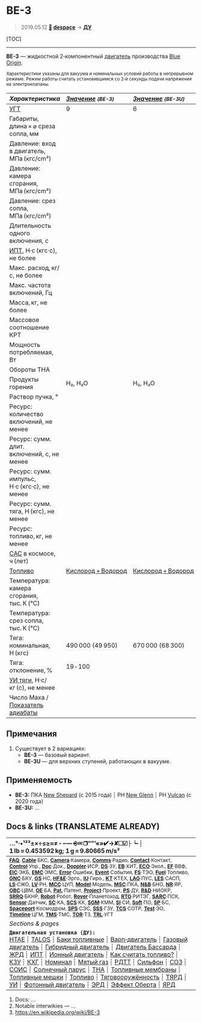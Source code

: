 # BE-3
> 2019.05.12 **[🚀](../index/index.md) [despace](index.md)** → **[ДУ](ps.md)**

[TOC]

---

**BE-3** — жидкостной 2‑компонентный [двигатель](ps.md) производства [Blue Origin](blue_origin.md).

<small>

Характеристики указаны для вакуума и номинальных условий работы в непрерывном режиме. Режим работы считать установившимся со 2‑й секунды подачи напряжения на электроклапаны.

|*Характеристика*|*[Значение](si.md) <small>(BE-3)</small>*|*[Значение](si.md) <small>(BE-3U)</small>*|
|:--|:--|:--|
|[УГТ](trl.md)| 9  | 6  |
|Габариты, длина × ⌀ среза сопла, мм  |    |    |
|Давление: вход в двигатель, МПа (кгс/cm²)  |    |    |
|Давление: камера сгорания, МПа (кгс/cm²)  |    |    |
|Давление: срез сопла, МПа (кгс/cm²)  |    |    |
|Длительность одного включения, с  |    |    |
|[ИПТ](ing.md), Н·с (кгс·с), не более  |    |    |
|Макс. расход, кг/с, не более  |    |    |
|Макс. частота включений, Гц  |    |    |
|Масса, кг, не более  |    |    |
|Массовое соотношение КРТ  |    |    |
|Мощность потребляемая, Вт  |    |    |
|Обороты ТНА  |  |  |
|Продукты горения  |  H₂, H₂O  | H₂, H₂O |
|Раствор пучка, °  |  |  |
|Ресурс: количество включений, не менее  |    |    |
|Ресурс: сумм. длит. включений, c, не менее  |    |    |
|Ресурс: сумм. импульс, Н·с (кгс·с), не менее  |   |
|Ресурс: сумм. тяга, Н (кгс), не менее  |   |   |
|Ресурс: топливо, кг, не менее  |    |    |
|[САС](lifetime.md) в космосе, ч (лет)  |    |    |
|[Топливо](fuel.md)  |  [Кислород + Водород](o_plus.md)  | [Кислород + Водород](o_plus.md) |
|Температура: камера сгорания, тыс. К (℃)  |    |    |
|Температура: срез сопла, тыс. К (℃)  |    |    |
|Тяга: номинальная, Н (кгс)  |  490 000 (49 950)  |  670 000 (68 300)  |
|Тяга: отклонение, %  |  19 ‑ 100  |    |
|[УИ тяги](isp.md), Н·с/кг (с), не менее  |    |    |
|Число Маха / [Показатель адиабаты](heat_cr.md)  |    |    |

</small>



<p style="page-break-after:always"> </p>

## Примечания
   1. Существует в 2 вариациях:
      - **BE-3** — базовый вариант.
      - **BE-3U** — для верхних ступеней, работающих в вакууме.



## Применяемость
   - **BE-3:** ПКА [New Shepard](new_shepard.md) (с 2015 года) ┊ РН [New Glenn](new_glenn.md) ┊ РН [Vulcan](vulcan.md) (с 2020 года)
   - **BE-3U:** …



<p style="page-break-after:always"> </p>

## Docs & links (TRANSLATEME ALREADY)
|…°·•¹²³±×÷≤≥≈≠ ‑ −— ⎆✉ ❐“”’«»✔→✘☐☑├┕┆ 1 lb = 0.453592 kg; 1 g = 9.80665 m/s²|
|:--|
|<small>**[FAQ](faq.md)**, **[Cable](cable.md)**·БКС, **[Camera](cam.md)**·Камера, **[Comms](comms.md)**·Радио, **[Contact](contact.md)**·Контакт, **[Control](control.md)**·Упр., **[Doc](doc.md)**·Док., **[Doppler](doppler.md)**·ИСР, **[DS](ds.md)**·ЗУ, **[EB](eb.md)**·ХИТ, **[ECO](ecology.md)**·Экол., **[EF](ef.md)**·ВВФ, **[ElC](elc.md)**·ЭКБ, **[EMC](emc.md)**·ЭМС, **[Error](error.md)**·Ошибки, **[Event](event.md)**·События, **[FS](fs.md)**·ТЭО, **[Fuel](fuel.md)**·Топливо, **[GNC](gnc.md)**·БКУ, **[GS](scs.md)**·НС, **[HF&E](hfe.md)**·Эрго., **[IU](iu.md)**·Гиро., **[KT](kt.md)**·КТЕХ, **[LAG](lag.md)**·ПУC, **[LES](les.md)**·САСП, **[LS](ls.md)**·СЖО, **[LV](lv.md)**·РН, **[MCC](mcc.md)**·ЦУП, **[Model](model.md)**·Модель, **[MSC](sc.md)**·ПКА, **[N&B](nnb.md)**·БНО, **[NR](nr.md)**·ЯР, **[OBC](obc.md)**·ЦВМ, **[OE](oe.md)**·БА, **[Pat.](патент.md)**·Патент, **[Project](project.md)**·Проект, **[PS](ps.md)**·ДУ, **[R&D](rnd.md)**·НИОКР, **[SRRQ](srrq.md)**·БКНР, **[Robot](robotics.md)**·Робот, **[Rover](rover.md)**·Планетоход, **[RTG](rtg.md)**·РИТЭГ, **[SARC](sarc.md)**·ПСК, **[Sensor](sensor.md)**·Датчик, **[SC](sc.md)**·КА, **[SCS](scs.md)**·КК, **[SGM](sgm.md)**·КММ, **[SI](si.md)**·СИ, **[Soft](soft.md)**·ПО, **[SP](sp.md)**·БС, **[Spaceport](spaceport.md)**·Космодром, **[SPS](sps.md)**·СЭС, **[SSS](sss.md)**·ГЗУ, **[TCS](tcs.md)**·СОТР, **[Test](test.md)**·ЭО, **[Timeline](timeline.md)**·ЦГМ, **[TMS](tms.md)**·ТМС, **[TOR](tor.md)**·ТЗ, **[TRL](trl.md)**·УГТ</small>|
|*Sections & pages*|
|**`Двигательная установка (ДУ):`**<br> [HTAE](htae.md) ┊ [TALOS](talos.md) ┊ [Баки топливные](fuel_tank.md) ┊ [Варп‑двигатель](warp_drive.md) ┊ [Газовый двигатель](cgt.md) ┊ [Гибридный двигатель](гбрд.md) ┊ [Двигатель Бассарда](bussard_ramjet.md) ┊ [ЖРД](lpr.md) ┊ [ИПТ](ing.md) ┊ [Ионный двигатель](иод.md) ┊ [Как считать топливо?](si.md) ┊ [КЗУ](cinu.md) ┊ [КХГ](cgs.md) ┊ [Номинал](nominal.md) ┊ [Мятый газ](exhsteam.md) ┊ [РДТТ](spr.md) ┊ [Сильфон](сильфон.md) ┊ [СОЗ](соз.md) ┊ [СОИС](соис.md) ┊ [Солнечный парус](солнечный_парус.md) ┊ [ТНА](turbopump.md) ┊ [Топливные мембраны](топливные_мембраны.md) ┊ [Топливные мешки](топливные_мешки.md) ┊ [Топливо](fuel.md) ┊ [Тяговооружённость](ttwr.md) ┊ [ТЯРД](тярд.md) ┊ [УИ](isp.md) ┊ [Фотонный двигатель](фотонный_двигатель.md) ┊ [ЭРД](epsp.md) ┊ [Эффект Оберта](oberth_eff.md) ┊ [ЯРД](ntr.md) |

   1. Docs: …
   1. Notable interwikies — …
   1. <https://en.wikipedia.org/wiki/BE-3>

